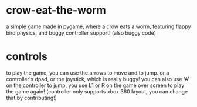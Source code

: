 # crow-eat-the-worm
a simple game made in pygame, where a crow eats a worm, featuring flappy bird physics, and buggy controller support! (also buggy code)
# controls
to play the game, you can use the arrows to move and to jump. or a controller's dpad, or the joystick, which is really buggy! you can also use 'A' on the controller to jump, you use L1 or R on the game over screen to play the game again! (controller only supports xbox 360 layout, you can change that by contributing!)
